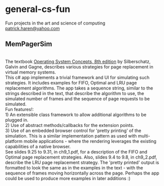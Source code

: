 general-cs-fun
==============

Fun projects in the art and science of computing<br>
patrick.haren@yahoo.com

MemPagerSim
-----------
<br>
The textbook <a href="http://www.wiley.com/WileyCDA/WileyTitle/productCd-EHEP000141.html">Operating System Concepts, 8th
edition</a> by Silberschatz, Galvin and Gagne, describes various strategies for page replacement in virtual memory systems. 
<br>
This c# app implements a trivial framework and UI for simulating such strategies. It includes examples for FIFO, Optimal 
and LRU page replacement algorithms. The app takes a sequence string, similar to the strings described in the text, that 
describe the algorithm to use, the simulated number of frames and the sequence of page requests to be simulated.
<br>
Fun features!:
<br>
1) An extensible class framework to allow additional algorithms to be plugged in.
<br>
2) Use of abstract methods/callbacks for the extension points.
<br>
3) Use of an embedded browser control for 'pretty printing' of the simulation. This is a similar implementation pattern as
   used with multi-platform mobile applications - where the rendering leverages the existing capabilities of a native
   browser.
<br>   
See slides 9.25 to 9.31, in ch9_1.pdf, for a description of the FIFO and Optimal page replacement strategies.
Also, slides 9.4 to 9.8, in ch9_2.pdf, describe the LRU page replacement strategy.
The 'pretty printed' output is formatted to look the same as in the examples in the text - with the sequence of frames
moving horizontally across the page. Perhaps the app could be used to produce more examples in later additions :)

